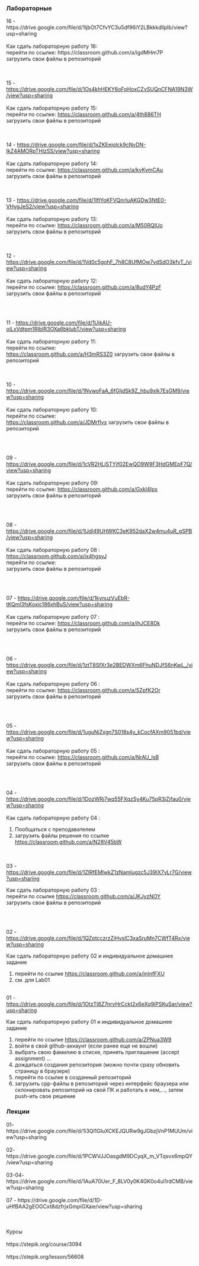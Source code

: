 <h3>Лабораторные</h3>
16 -  https://drive.google.com/file/d/1ljbOt7CfvYC3u5df96iY2LBkkkdllpIb/view?usp=sharing </br></br>
Как сдать лабораторную работу 16: </br>
перейти по ссылке: https://classroom.github.com/a/igdMHm7P <br> 
   загрузить свои файлы в репозиторий
   
</br></br>
15 - https://drive.google.com/file/d/1Os4khHEKY6oFpHoxCZvSUQnCFNA19N3W/view?usp=sharing </br></br>
Как сдать лабораторную работу 15:  </br>
перейти по ссылке: https://classroom.github.com/a/4th886TH <br> 
   загрузить свои файлы в репозиторий
   
</br></br>
14 - https://drive.google.com/file/d/1xZKEejolck9cNvDN-IkZ4AMORpTHlzSS/view?usp=sharing </br></br>
Как сдать лабораторную работу 14:  </br>
перейти по ссылке: https://classroom.github.com/a/kvKymCAu <br> 
   загрузить свои файлы в репозиторий
   
</br></br>
13 - https://drive.google.com/file/d/1IfIYoKFVQnrIuAKGDw3NtE0-VHygJeS2/view?usp=sharing </br></br>
Как сдать лабораторную работу 13: </br>
перейти по ссылке: https://classroom.github.com/a/M50RQIUo <br> 
   загрузить свои файлы в репозиторий
   
</br></br>
12 - https://drive.google.com/file/d/1Vd0c5gohF_7h8C8UfMOw7vdSdO3kfvT_/view?usp=sharing</br></br>
Как сдать лабораторную работу 12: </br>
перейти по ссылке: https://classroom.github.com/a/8udY4PzF <br> 
   загрузить свои файлы в репозиторий
   
</br></br>

11 - https://drive.google.com/file/d/1UjkAU-oiLxVdtpm1RIbIR3OXa6bklubT/view?usp=sharing</br></br>
Как сдать лабораторную работу 11: </br>
перейти по ссылке:  <br> https://classroom.github.com/a/H3mRS3Z0
   загрузить свои файлы в репозиторий
   
</br></br>
10 - https://drive.google.com/file/d/1NywoFaA_6fGljdSk9Z_hbu9xlk7EsGM9/view?usp=sharing</br></br>
Как сдать лабораторную работу 10: </br>
перейти по ссылке:  <br> https://classroom.github.com/a/JDMrfIyx 
   загрузить свои файлы в репозиторий
   
</br></br>

09 - https://drive.google.com/file/d/1cVR2HLjSTYjf02EwQO9W9F3HdGMEpF7Q/view?usp=sharing</br></br>
Как сдать лабораторную работу 09: </br>
перейти по ссылке:  https://classroom.github.com/a/Gxkl4Ips<br> 
   загрузить свои файлы в репозиторий
   
</br></br>

08 - https://drive.google.com/file/d/1Udl49UHWKC3eK952daX2w4mu4uR_gSPB/view?usp=sharing</br></br>
Как сдать лабораторную работу 08 : https://classroom.github.com/a/ix4hgsyJ</br>
перейти по ссылке: <br> 
   загрузить свои файлы в репозиторий
   
</br></br>

07 - https://drive.google.com/file/d/1kynuzVuEbR-tKQml3fsKoxic186xhBuS/view?usp=sharing </br></br>
Как сдать лабораторную работу 07 :</br>
перейти по ссылке: 
   https://classroom.github.com/a/ihJCE8Dk<br> 
   загрузить свои файлы в репозиторий
   
</br></br>



06 - https://drive.google.com/file/d/1ztT8SfXr3e2BEDWXm6FhuNDJfS6nKwL_/view?usp=sharing </br></br>
Как сдать лабораторную работу 06 :</br>
перейти по ссылке: https://classroom.github.com/a/SZpfK2Or  <br> 
   загрузить свои файлы в репозиторий
   
</br></br>


05 - https://drive.google.com/file/d/1uguNjZxgn7S018s4y_kCocfAXm9051bd/view?usp=sharing</br></br>
Как сдать лабораторную работу 05 :</br>
перейти по ссылке: https://classroom.github.com/a/NrAU_IsB <br> 
   загрузить свои файлы в репозиторий
   
</br></br>


04 - https://drive.google.com/file/d/1DozWRj7wq55FXqzSy4Ku75pR3jZjfau0/view?usp=sharing</br></br>
Как сдать лабораторную работу 04 :</br>
1) Пообщаться с преподавателем</br>
2) загрузить файлы решения по ссылке https://classroom.github.com/a/N28V45bW</br>

</br></br>
03 - https://drive.google.com/file/d/1ZlRfEMlwkZ1zNamlugzc5J39IX7vLr7G/view?usp=sharing

Как сдать лабораторную работу 03 :</br>
   перейти по ссылке https://classroom.github.com/a/JKJyzNOY</br>
   загрузить свои файлы в репозиторий

</br></br>

02 - https://drive.google.com/file/d/1QZptcczrzZiHvsIC3xaSruMn7CWfT4Rx/view?usp=sharing

Как сдать лабораторную работу 02 и индивидуальное домашнее задание
1) перейти по ссылке https://classroom.github.com/a/jnInfFXU 
2) см. для Lab01
</br></br>


01 - https://drive.google.com/file/d/1OtzTI8Z7nrvHrCckt2x6eXq9iPSKuSar/view?usp=sharing 

Как сдать лабораторную работу 01 и индивидуальное домашнее задание
1) перейти по ссылке https://classroom.github.com/a/ZPNua3W9
2) войти в свой github-аккаунт (если ранее еще не вошли)
3) выбрать свою фамилию в списке, принять приглашение (accept assignment) ...
4) дождаться создания репозитория (можно почти сразу обновить страницу в браузере)
5) перейти по ссылке в созданный репозиторий
6) загрузить cpp-файлы в репозиторий через интерфейс браузера
    или склонировать репозиторий на свой ПК и работать в нем,..., затем push-ить свое решение
   

<h3>Лекции</h3>
01- https://drive.google.com/file/d/1i3Ql1GIuXCKEJQURw9gJGbzjVnP1MUUm/view?usp=sharing </br></br>
02- https://drive.google.com/file/d/1PCWVJJOasgdM9DCyqX_m_VTqsvx6mpQY/view?usp=sharing </br></br>
03-04- https://drive.google.com/file/d/1AuA70Uer_F_8LV0y0K4GK0o4ul1rdCMB/view?usp=sharing</br></br>
07 -  https://drive.google.com/file/d/1D-uHfBAA2gEOGCxt8dzfrjxGmpiGXaie/view?usp=sharing</br></br>
</br></br>
Курсы </br></br>
https://stepik.org/course/3094</br></br>
https://stepik.org/lesson/56608</br></br>



